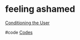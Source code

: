 # feeling ashamed
[Conditioning the User](output/themes/Conditioning%20the%20User.md)

#code [Codes](output/codes/Codes.md)